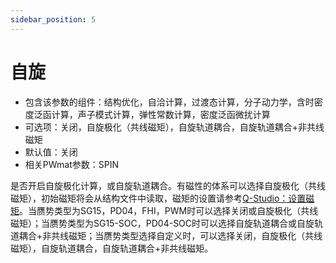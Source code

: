 ```yaml
---
sidebar_position: 5
---
```


# 自旋

- 包含该参数的组件：结构优化，自洽计算，过渡态计算，分子动力学，含时密度泛函计算，声子模式计算，弹性常数计算，密度泛函微扰计算
- 可选项：关闭，自旋极化（共线磁矩），自旋轨道耦合，自旋轨道耦合+非共线磁矩
- 默认值：关闭
- 相关PWmat参数：SPIN

是否开启自旋极化计算，或自旋轨道耦合。有磁性的体系可以选择自旋极化（共线磁矩），初始磁矩将会从结构文件中读取，磁矩的设置请参考[Q-Studio：设置磁矩](/next/Q-Studio/界面及功能/菜单/qstudio_manual_settings_magmom/)。当赝势类型为SG15，PD04，FHI，PWM时可以选择关闭或自旋极化（共线磁矩）；当赝势类型为SG15-SOC，PD04-SOC时可以选择自旋轨道耦合或自旋轨道耦合+非共线磁矩；当赝势类型选择自定义时，可以选择关闭，自旋极化（共线磁矩），自旋轨道耦合，自旋轨道耦合+非共线磁矩。
